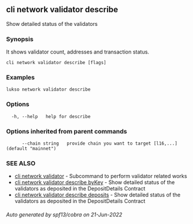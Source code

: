 ## cli network validator describe

Show detailed status of the validators

### Synopsis

It shows validator count, addresses and transaction status.

```
cli network validator describe [flags]
```

### Examples

```
lukso network validator describe
```

### Options

```
  -h, --help   help for describe
```

### Options inherited from parent commands

```
      --chain string   provide chain you want to target [l16,...] (default "mainnet")
```

### SEE ALSO

* [cli network validator](cli_network_validator.md)	 - Subcommand to perform validator related works
* [cli network validator describe byKey](cli_network_validator_describe_byKey.md)	 - Show detailed status of the validators as deposited in the DepositDetails Contract
* [cli network validator describe deposits](cli_network_validator_describe_deposits.md)	 - Show detailed status of the validators as deposited in the DepositDetails Contract

###### Auto generated by spf13/cobra on 21-Jun-2022
